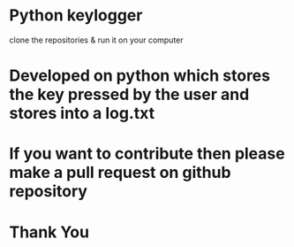 # Python keylogger
  clone the repositories & run it on your computer 
# Developed on python which stores the key pressed by the user and stores into a log.txt
# If you want to contribute then please make a pull request on github repository
# Thank You
